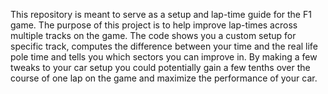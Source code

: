 This repository is meant to serve as a setup and lap-time guide for the F1 game. The purpose of this project is to help improve lap-times across multiple tracks on the game. The code shows you a custom setup for specific track, computes the difference between your time and the real life pole time and tells you which sectors you can improve in. By making a few tweaks to your car setup you could potentially gain a few tenths over the course of one lap on the game and maximize the performance of your car.